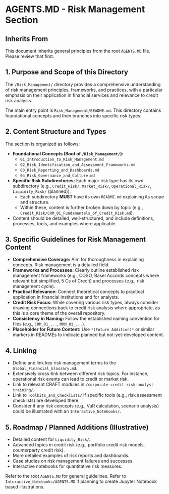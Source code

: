 # AGENTS.MD - Risk Management Section

## Inherits From
This document inherits general principles from the root `AGENTS.MD` file. Please review that first.

## 1. Purpose and Scope of this Directory
The `/Risk_Management/` directory provides a comprehensive understanding of risk management principles, frameworks, and practices, with a particular emphasis on their application in financial services and relevance to credit risk analysis.

The main entry point is `Risk_Management/README.md`. This directory contains foundational concepts and then branches into specific risk types.

## 2. Content Structure and Types
The section is organized as follows:
*   **Foundational Concepts (Root of `/Risk_Management/`):**
    *   `01_Introduction_to_Risk_Management.md`
    *   `02_Risk_Identification_and_Assessment_Frameworks.md`
    *   `03_Risk_Reporting_and_Dashboards.md`
    *   `04_Risk_Governance_and_Culture.md`
*   **Specific Risk Subdirectories:** Each major risk type has its own subdirectory (e.g., `Credit_Risk/`, `Market_Risk/`, `Operational_Risk/`, `Liquidity_Risk/` (planned)).
    *   Each subdirectory **MUST** have its own `README.md` explaining its scope and structure.
    *   Within these, content is further broken down by topic (e.g., `Credit_Risk/CRM_01_Fundamentals_of_Credit_Risk.md`).
*   Content should be detailed, well-structured, and include definitions, processes, tools, and examples where applicable.

## 3. Specific Guidelines for Risk Management Content
*   **Comprehensive Coverage:** Aim for thoroughness in explaining concepts. Risk management is a detailed field.
*   **Frameworks and Processes:** Clearly outline established risk management frameworks (e.g., COSO, Basel Accords concepts where relevant but simplified, 5 Cs of Credit) and processes (e.g., risk management cycle).
*   **Practical Relevance:** Connect theoretical concepts to practical application in financial institutions and for analysts.
*   **Credit Risk Focus:** While covering various risk types, always consider drawing connections back to credit risk analysis where appropriate, as this is a core theme of the overall repository.
*   **Consistency in Naming:** Follow the established naming convention for files (e.g., `CRM_01_...`, `MRM_01_...`).
*   **Placeholder for Future Content:** Use `*(Future Addition)*` or similar markers in READMEs to indicate planned but not-yet-developed content.

## 4. Linking
*   Define and link key risk management terms to the `Global_Financial_Glossary.md`.
*   Extensively cross-link between different risk topics. For instance, operational risk events can lead to credit or market risk.
*   Link to relevant CRAFT modules in `/corporate-credit-risk-analyst-training/`.
*   Link to `Toolkits_and_Checklists/` if specific tools (e.g., risk assessment checklists) are developed there.
*   Consider if any risk concepts (e.g., VaR calculation, scenario analysis) could be illustrated with an `Interactive_Notebooks/`.

## 5. Roadmap / Planned Additions (Illustrative)
*   Detailed content for `Liquidity_Risk/`.
*   Advanced topics in credit risk (e.g., portfolio credit risk models, counterparty credit risk).
*   More detailed examples of risk reports and dashboards.
*   Case studies on risk management failures and successes.
*   Interactive notebooks for quantitative risk measures.

Refer to the root `AGENTS.MD` for general guidelines.
Refer to `Interactive_Notebooks/AGENTS.MD` if planning to create Jupyter Notebook based illustrations.
